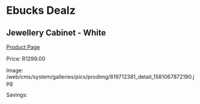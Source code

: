 
# Ebucks Dealz
## Jewellery Cabinet - White
[Product Page](https://www.ebucks.com/web/shop/productSelected.do?prodId=819712381&catId=714962196)

Price: R1299.00

Image: /web/cms/system/galleries/pics/prodimg/819712381_detail_1581067872190.jpg

Savings: 


	